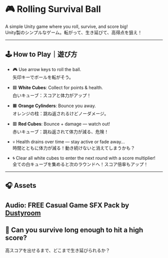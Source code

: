 # 🎮 Rolling Survival Ball

A simple Unity game where you roll, survive, and score big!  
Unity製のシンプルなゲーム。転がって、生き延びて、高得点を狙え！

---

## 🕹 How to Play｜遊び方

- 🎮 Use arrow keys to roll the ball.  
  矢印キーでボールを転がそう。

- 🟦 **White Cubes**: Collect for points & health.  
  白いキューブ：スコアと体力がアップ！

- 🟧 **Orange Cylinders**: Bounce you away.  
  オレンジの柱：跳ね返されるけどノーダメージ。

- 🟥 **Red Cubes**: Bounce + damage — watch out!  
  赤いキューブ：跳ね返されて体力が減る、危険！

- 💀 Health drains over time — stay active or fade away...  
  時間とともに体力が減る！動き続けないと消えてしまうかも？

- 🌀 Clear all white cubes to enter the next round with a score multiplier!  
  全ての白キューブを集めると次のラウンドへ！スコア倍率もアップ！

------
## 🎧 Assets

**Audio**: FREE Casual Game SFX Pack
by [Dustyroom](https://dustyroom.com/) 
------

## 🚀 Can you survive long enough to hit a high score?  
高スコアを出せるまで、どこまで生き延びられるか？
